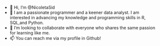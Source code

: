 - 👋 Hi, I’m @NicoletaSid
- 👀 I am a passionate programmer and a keener data analyst. I am interested in advancing my knowledge and programming skills in R, SQL,and Python. 
- 💞️ I’m looking to collaborate with everyone who shares the same passion for learning like me. 
- 📫 You can reach me via my profile in Github!

<!---
NicoletaSid/NicoletaSid is a ✨ special ✨ repository because its `README.md` (this file) appears on your GitHub profile.
You can click the Preview link to take a look at your changes.
--->
